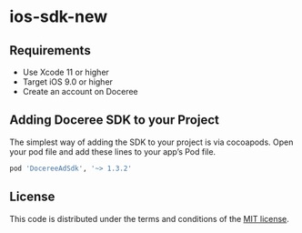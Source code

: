 # ios-sdk-new

## Requirements
- Use Xcode 11 or higher
- Target iOS 9.0 or higher
- Create an account on Doceree

## Adding Doceree SDK to your Project
The simplest way of adding the SDK to your project is via cocoapods. Open your pod file and add these lines to your app’s Pod file. 

```sh
pod 'DocereeAdSdk', '~> 1.3.2'
```


## License
This code is distributed under the terms and conditions of the [MIT license](https://github.com/doceree/ios-sdk/blob/master/MIT%20License).
